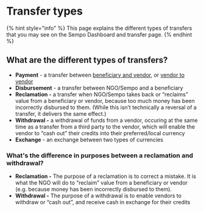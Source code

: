 # Transfer types

{% hint style="info" %}
This page explains the different types of transfers that you may see on the Sempo Dashboard and transfer page.
{% endhint %}

## **What are the different types of transfers?**

* **Payment** - a transfer between [beneficiary and vendor](../mobile-app/using-the-app-as-a-beneficiary.md), or [vendor to vendor](../vendor-guide/using-the-app-as-a-vendor.md#how-to-cash-out-another-vendor)
* **Disbursement** - a transfer between NGO/Sempo and a beneficiary
* **Reclamation -** a transfer when NGO/Sempo takes back or “reclaims” value from a beneficiary or vendor, because too much money has been incorrectly disbursed to them. \(While this isn’t technically a reversal of a transfer, it delivers the same effect.\) 
* **Withdrawal -** a withdrawal of funds from a vendor, occuring at the same time as a transfer from a third party to the vendor, which will enable the vendor to “cash out” their credits into their preferred/local currency
* **Exchange** - an exchange between two types of currencies

### **What's the difference in purposes between a reclamation and withdrawal?** 

* **Reclamation -** The purpose of a reclamation is to correct a mistake. It is what the NGO will do to “reclaim” value from a beneficiary or vendor \(e.g. because money has been incorrectly disbursed to them\). 
* **Withdrawal -** The purpose of a withdrawal is to enable vendors to withdraw or “cash out”, and receive cash in exchange for their credits

